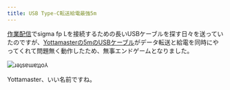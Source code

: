 ```yaml
---
title: USB Type-C転送給電最強5m
---
```

[作業配信](https://www.youtube.com/c/r7kamura)でsigma fp Lを接続するための長いUSBケーブルを探す日々を送っていたのですが、[Yottamasterの5mのUSBケーブル](https://www.amazon.co.jp/dp/B09Y1BY75P)がデータ転送と給電を同時にやってくれて問題無く動作したため、無事エンドゲームとなりました。

![](https://lh6.googleusercontent.com/auuc8bx5j7vBuun7ex9rr-es97xoM1Uo7KccfgKkCZ-K3991aUeHRdTL_x6AWqZX86B6Yk719JrLsZmIz6qmSItIBmzSim4UxTwJYXOf1aarCpdpaacfzupeCP9dUCkP-C9ssVL3DqPGwUq4fKL9EQc "ɹǝʇsɐɯɐʇʇo⅄")

Yottamaster、いい名前ですね。
